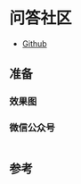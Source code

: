 # 问答社区

* [Github](https://github.com/xiaper/web)

## 准备

### 效果图

### 微信公众号

<img :src="$withBase('/image/qrcode_xiaperio_430.jpg')" style="width:250px;"/>

## 参考
